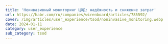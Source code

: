 ```yaml
---
title: 'Неинвазивный мониторинг ЦОД: надёжность и снижение затрат'
url: https://habr.com/ru/companies/wirenboard/articles/785592/
cover: /img/articles/user_experience/tsod/noninvasive_monitoring.webp
date: 2024-01-11
category: user_experience
sub_category: tsod
---
```

